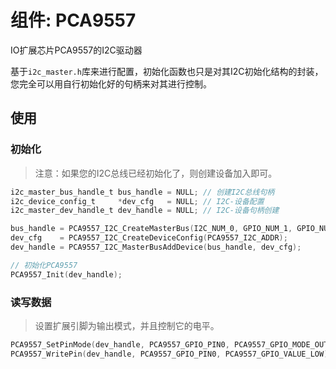 # 组件: PCA9557

IO扩展芯片PCA9557的I2C驱动器

基于`i2c_master.h`库来进行配置，初始化函数也只是对其I2C初始化结构的封装，您完全可以用自行初始化好的句柄来对其进行控制。

## 使用

### 初始化

> 注意：如果您的I2C总线已经初始化了，则创建设备加入即可。

```c
i2c_master_bus_handle_t bus_handle = NULL; // 创建I2C总线句柄
i2c_device_config_t     *dev_cfg   = NULL; // I2C-设备配置
i2c_master_dev_handle_t dev_handle = NULL; // I2C-设备句柄创建

bus_handle = PCA9557_I2C_CreateMasterBus(I2C_NUM_0, GPIO_NUM_1, GPIO_NUM_2);
dev_cfg    = PCA9557_I2C_CreateDeviceConfig(PCA9557_I2C_ADDR);
dev_handle = PCA9557_I2C_MasterBusAddDevice(bus_handle, dev_cfg);

// 初始化PCA9557
PCA9557_Init(dev_handle);
```



### 读写数据

> 设置扩展引脚为输出模式，并且控制它的电平。

```c
PCA9557_SetPinMode(dev_handle, PCA9557_GPIO_PIN0, PCA9557_GPIO_MODE_OUTPUT);
PCA9557_WritePin(dev_handle, PCA9557_GPIO_PIN0, PCA9557_GPIO_VALUE_LOW);
```

